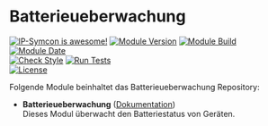 # Batterieueberwachung  

[![IP-Symcon is awesome!](https://img.shields.io/badge/IP--Symcon-5.5-blue.svg)](https://www.symcon.de)
[![Module Version](https://img.shields.io/badge/Module_Version-5.00-blue.svg)]()
[![Module Build](https://img.shields.io/badge/Module_Build-1-blue.svg)]()
[![Module Date](https://img.shields.io/badge/Module_Date-20201120-blue.svg)]()  
[![Check Style](https://github.com/ubittner/Batterieueberwachung/workflows/Check%20Style/badge.svg)](https://github.com/ubittner/Batterieueberwachung/actions)
[![Run Tests](https://github.com/ubittner/Batterieueberwachung/workflows/Run%20Tests/badge.svg)](https://github.com/ubittner/Batterieueberwachung/actions)  
[![License](https://img.shields.io/badge/License-CC%20BY--NC--SA%204.0-green.svg)](https://creativecommons.org/licenses/by-nc-sa/4.0/)  

Folgende Module beinhaltet das Batterieueberwachung Repository:  

- __Batterieueberwachung__ ([Dokumentation](Batterieueberwachung))  
    Dieses Modul überwacht den Batteriestatus von Geräten.
